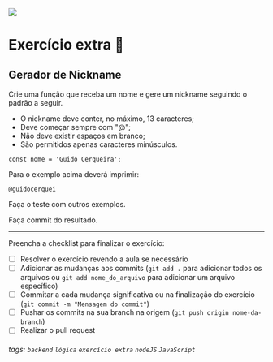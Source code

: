![](https://i.imgur.com/xG74tOh.png)

# Exercício extra 🌟

## Gerador de Nickname

Crie uma função que receba um nome e gere um nickname seguindo o padrão a seguir.

-   O nickname deve conter, no máximo, 13 caracteres;
-   Deve começar sempre com "@";
-   Não deve existir espaços em branco;
-   São permitidos apenas caracteres minúsculos.

```javascript=
const nome = 'Guido Cerqueira';
```

Para o exemplo acima deverá imprimir:

```
@guidocerquei
```

Faça o teste com outros exemplos.

Faça commit do resultado.

---

Preencha a checklist para finalizar o exercício:

-   [ ] Resolver o exercício revendo a aula se necessário
-   [ ] Adicionar as mudanças aos commits (`git add .` para adicionar todos os arquivos ou `git add nome_do_arquivo` para adicionar um arquivo específico)
-   [ ] Commitar a cada mudança significativa ou na finalização do exercício (`git commit -m "Mensagem do commit"`)
-   [ ] Pushar os commits na sua branch na origem (`git push origin nome-da-branch`)
-   [ ] Realizar o pull request

###### tags: `backend` `lógica` `exercício extra` `nodeJS` `JavaScript`
